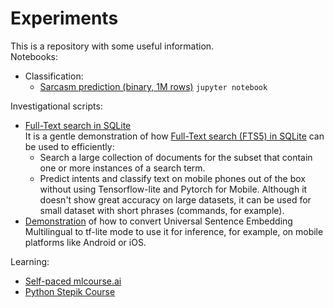 # Experiments

This is a repository with some useful information. \
Notebooks:

* Classification:
  * [Sarcasm prediction (binary, 1M rows)](https://nbviewer.org/github/Extremesarova/experiments/blob/80fae76cb94288155417735cae9b06aa171ec6b1/ods_mlcourse_ai/topic4_linear_models/a4-demo-sarcasm-detection-with-logit.ipynb) `jupyter notebook`

Investigational scripts:

* [Full-Text search in SQLite](https://github.com/Extremesarova/experiments/blob/main/fts_sqlite.ipynb "fts_sqlite.ipynb") \
 It is a gentle demonstration of how [Full-Text search (FTS5) in SQLite](https://sqlite.org/fts5.html "SQLite documentation for FTS5") can be used to efficiently:
  * Search a large collection of documents for the subset that contain one or more instances of a search term.
  * Predict intents and classify text on mobile phones out of the box without using Tensorflow-lite and Pytorch for Mobile. Although it doesn't show great accuracy on large datasets, it can be used for small dataset with short phrases (commands, for example).
* [Demonstration](https://nbviewer.org/github/Extremesarova/experiments/blob/main/use_tf_lite_convertation.ipynb) of how to convert Universal Sentence Embedding Multilingual to tf-lite mode to use it for inference, for example, on mobile platforms like Android or iOS.  

Learning:

* [Self-paced mlcourse.ai](https://github.com/Extremesarova/experiments/tree/main/ods_mlcourse_ai)
* [Python Stepik Course](https://github.com/Extremesarova/experiments/tree/main/stepik_python)
